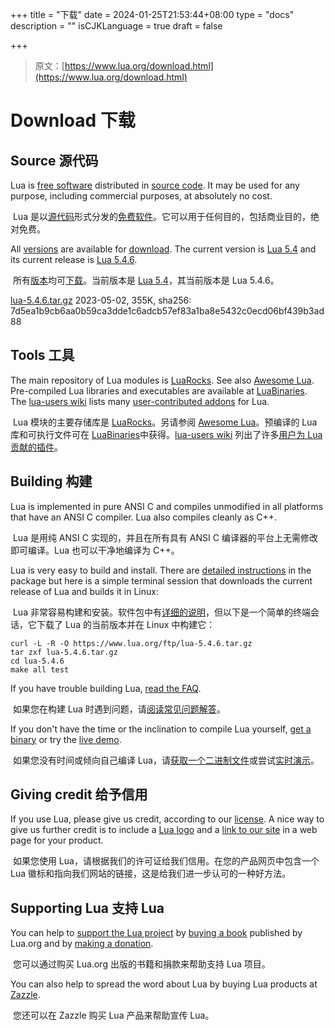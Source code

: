 +++
title = "下载"
date = 2024-01-25T21:53:44+08:00
type = "docs"
description = ""
isCJKLanguage = true
draft = false

+++

> 原文：[https://www.lua.org/download.html](https://www.lua.org/download.html)

# Download 下载

## Source 源代码

Lua is [free software](https://www.lua.org/license.html) distributed in [source code](https://www.lua.org/ftp/). It may be used for any purpose, including commercial purposes, at absolutely no cost.

​	Lua 是以[源代码](https://www.lua.org/ftp/)形式分发的[免费软件](https://www.lua.org/license.html)。它可以用于任何目的，包括商业目的，绝对免费。

All [versions](https://www.lua.org/versions.html) are available for [download](https://www.lua.org/ftp/). The current version is [Lua 5.4](https://www.lua.org/versions.html#5.4) and its current release is [Lua 5.4.6](https://www.lua.org/ftp/lua-5.4.6.tar.gz).

​	所有[版本](https://www.lua.org/versions.html)均可[下载](https://www.lua.org/ftp/)。当前版本是 [Lua 5.4](https://www.lua.org/versions.html#5.4)，其当前版本是 Lua 5.4.6。

[lua-5.4.6.tar.gz](https://www.lua.org/ftp/lua-5.4.6.tar.gz)
2023-05-02, 355K, sha256:
7d5ea1b9cb6aa0b59ca3dde1c6adcb57ef83a1ba8e5432c0ecd06bf439b3ad88



## Tools 工具

The main repository of Lua modules is [LuaRocks](https://luarocks.org/). See also [Awesome Lua](https://github.com/LewisJEllis/awesome-lua). Pre-compiled Lua libraries and executables are available at [LuaBinaries](https://luabinaries.sourceforge.net/). The [lua-users wiki](http://lua-users.org/wiki/) lists many [user-contributed addons](http://lua-users.org/wiki/LuaAddons) for Lua.

​	Lua 模块的主要存储库是 [LuaRocks](https://luarocks.org/)。另请参阅 [Awesome Lua](https://github.com/LewisJEllis/awesome-lua)。预编译的 Lua 库和可执行文件可在 [LuaBinaries](https://luabinaries.sourceforge.net/)中获得。[lua-users wiki](http://lua-users.org/wiki/) 列出了许多[用户为 Lua 贡献的插件](http://lua-users.org/wiki/LuaAddons)。

## Building 构建

Lua is implemented in pure ANSI C and compiles unmodified in all platforms that have an ANSI C compiler. Lua also compiles cleanly as C++.

​	Lua 是用纯 ANSI C 实现的，并且在所有具有 ANSI C 编译器的平台上无需修改即可编译。Lua 也可以干净地编译为 C++。

Lua is very easy to build and install. There are [detailed instructions](https://www.lua.org/manual/5.4/readme.html) in the package but here is a simple terminal session that downloads the current release of Lua and builds it in Linux:

​	Lua 非常容易构建和安装。软件包中有[详细的说明](https://www.lua.org/manual/5.4/readme.html)，但以下是一个简单的终端会话，它下载了 Lua 的当前版本并在 Linux 中构建它：

```
curl -L -R -O https://www.lua.org/ftp/lua-5.4.6.tar.gz
tar zxf lua-5.4.6.tar.gz
cd lua-5.4.6
make all test
```

If you have trouble building Lua, [read the FAQ](https://www.lua.org/faq.html#1.1).

​	如果您在构建 Lua 时遇到问题，请[阅读常见问题解答](https://www.lua.org/faq.html#1.1)。

If you don't have the time or the inclination to compile Lua yourself, [get a binary](https://luabinaries.sourceforge.net/) or try the [live demo](https://www.lua.org/demo.html).

​	如果您没有时间或倾向自己编译 Lua，请[获取一个二进制文件](https://luabinaries.sourceforge.net/)或尝试[实时演示](https://www.lua.org/demo.html)。

## Giving credit 给予信用

If you use Lua, please give us credit, according to our [license](https://www.lua.org/license.html). A nice way to give us further credit is to include a [Lua logo](https://www.lua.org/images/) and a [link to our site](https://www.lua.org/) in a web page for your product.

​	如果您使用 Lua，请根据我们的许可证给我们信用。在您的产品网页中包含一个 Lua 徽标和指向我们网站的链接，这是给我们进一步认可的一种好方法。



## Supporting Lua 支持 Lua

You can help to [support the Lua project](https://www.lua.org/donations.html) by [buying a book](https://www.lua.org/donations.html#books) published by Lua.org and by [making a donation](https://www.lua.org/donations.html#donation).

​	您可以通过购买 Lua.org 出版的书籍和捐款来帮助支持 Lua 项目。

You can also help to spread the word about Lua by buying Lua products at [Zazzle](https://www.zazzle.com/store/lua_store).

​	您还可以在 Zazzle 购买 Lua 产品来帮助宣传 Lua。